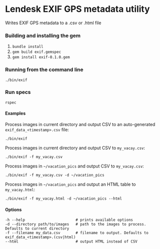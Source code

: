 # Lendesk EXIF GPS metadata utility

Writes EXIF GPS metadata to a .csv or .html file

### Building and installing the gem

1. `bundle install`
2. `gem build exif.gemspec`
3. `gem install exif-0.1.0.gem`

### Running from the command line

`./bin/exif`

### Run specs

`rspec`

#### Examples

Process images in current directory and output CSV to an auto-generated `exif_data_<timestamp>.csv` file:

```
./bin/exif
```

Process images in current directory and output CSV to `my_vacay.csv`:

```
./bin/exif -f my_vacay.csv
```

Process images in `~/vacation_pics` and output CSV to `my_vacay.csv`:

```
./bin/exif -f my_vacay.csv -d ~/vacation_pics
```

Process images in `~/vacation_pics` and output an HTML table to `my_vacay.html`:

```
./bin/exif -f my_vacay.html -d ~/vacation_pics --html
```

#### Options

```
-h --help                       # prints available options
-d --directory path/to/images   # path to the images to process. Defaults to current directory
-f --filename my_data.csv       # filename to output. Defaults to exif_data_<timestamp>.(csv|html)
--html                          # output HTML instead of CSV
```
